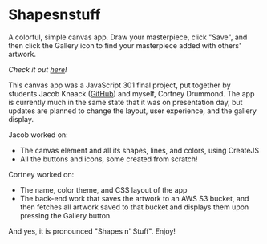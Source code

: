 # Shapesnstuff

A colorful, simple canvas app. Draw your masterpiece, click "Save", and then click the Gallery icon to find your masterpiece added with others' artwork.

*Check it out [here](http://shapesnstuff-canvas.herokuapp.com "Shapes n stuff app")!*

This canvas app was a JavaScript 301 final project, put together by students Jacob Knaack ([GitHub](http://www.github.com/JacobKnaack "Jacob Knaack GitHub")) and myself, Cortney Drummond. The app is currently much in the same state that it was on presentation day, but updates are planned to change the layout, user experience, and the gallery display.

Jacob worked on:
* The canvas element and all its shapes, lines, and colors, using CreateJS
* All the buttons and icons, some created from scratch!

Cortney worked on:
* The name, color theme, and CSS layout of the app
* The back-end work that saves the artwork to an AWS S3 bucket, and then fetches all artwork saved to that bucket and displays them upon pressing the Gallery button.

And yes, it is pronounced "Shapes n' Stuff". Enjoy!
